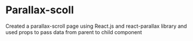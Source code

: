 # Parallax-scoll
Created a parallax-scroll page using React.js and react-parallax library and used props to pass data from parent to child component
